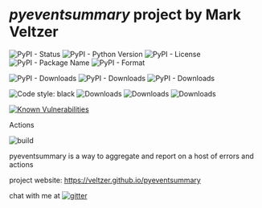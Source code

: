 
# *pyeventsummary* project by Mark Veltzer

![PyPI - Status](https://img.shields.io/pypi/status/pyeventsummary)
![PyPI - Python Version](https://img.shields.io/pypi/pyversions/pyeventsummary)
![PyPI - License](https://img.shields.io/pypi/l/pyeventsummary)
![PyPI - Package Name](https://img.shields.io/pypi/v/pyeventsummary)
![PyPI - Format](https://img.shields.io/pypi/format/pyeventsummary)

![PyPI - Downloads](https://img.shields.io/pypi/dd/pyeventsummary)
![PyPI - Downloads](https://img.shields.io/pypi/dw/pyeventsummary)
![PyPI - Downloads](https://img.shields.io/pypi/dm/pyeventsummary)

![Code style: black](https://img.shields.io/badge/code%20style-black-000000.svg)
![Downloads](https://pepy.tech/badge/pyeventsummary)
![Downloads](https://pepy.tech/badge/pyeventsummary/month)
![Downloads](https://pepy.tech/badge/pyeventsummary/week)

[![Known Vulnerabilities](https://snyk.io/test/github/veltzer/pyeventsummary/badge.svg?targetFile=requirements.txt)](https://snyk.io/test/github/veltzer/pyeventsummary?targetFile=requirements.txt)


Actions

![build](https://github.com/veltzer/pyeventsummary/workflows/build/badge.svg)

pyeventsummary is a way to aggregate and report on a host of errors and actions

project website: https://veltzer.github.io/pyeventsummary

chat with me at [![gitter](https://badges.gitter.im/Join%20Chat.svg)](https://gitter.im/veltzer/mark.veltzer)


